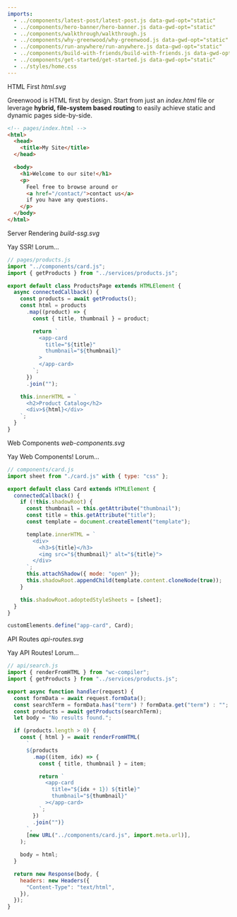 ```yaml
---
imports:
  - ../components/latest-post/latest-post.js data-gwd-opt="static"
  - ../components/hero-banner/hero-banner.js data-gwd-opt="static"
  - ../components/walkthrough/walkthrough.js
  - ../components/why-greenwood/why-greenwood.js data-gwd-opt="static"
  - ../components/run-anywhere/run-anywhere.js data-gwd-opt="static"
  - ../components/build-with-friends/build-with-friends.js data-gwd-opt="static"
  - ../components/get-started/get-started.js data-gwd-opt="static"
  - ../styles/home.css
---
```


<app-latest-post link="/blog/release/v0.30.0/" title="We just launched v0.30.0"></app-latest-post>

<app-hero-banner></app-hero-banner>

<app-walkthrough></app-walkthrough>

<div class="walkthrough-card card1">
  <span>HTML First</span>
  <i>html.svg</i>
  <p>Greenwood is HTML first by design.  Start from just an <em>index.html</em> file or leverage <strong>hybrid, file-system based routing</strong> to easily achieve static and dynamic pages side-by-side.</p>

```html
<!-- pages/index.html -->
<html>
  <head>
    <title>My Site</title>
  </head>

  <body>
    <h1>Welcome to our site!</h1>
    <p>
      Feel free to browse around or
      <a href="/contact/">contact us</a>
      if you have any questions.
    </p>
  </body>
</html>
```

</div>

<div class="walkthrough-card card2">
  <span>Server Rendering</span>
  <i>build-ssg.svg</i>
  <p>Yay SSR!  Lorum...</p>

```js
// pages/products.js
import "../components/card.js";
import { getProducts } from "../services/products.js";

export default class ProductsPage extends HTMLElement {
  async connectedCallback() {
    const products = await getProducts();
    const html = products
      .map((product) => {
        const { title, thumbnail } = product;

        return `
          <app-card
            title="${title}"
            thumbnail="${thumbnail}"
          >
          </app-card>
        `;
      })
      .join("");

    this.innerHTML = `
      <h2>Product Catalog</h2>
      <div>${html}</div>
    `;
  }
}
```

</div>

<div class="walkthrough-card card3">
  <span>Web Components</span>
  <i>web-components.svg</i>
  <p>Yay Web Components!  Lorum...</p>

```js
// components/card.js
import sheet from "./card.js" with { type: "css" };

export default class Card extends HTMLElement {
  connectedCallback() {
    if (!this.shadowRoot) {
      const thumbnail = this.getAttribute("thumbnail");
      const title = this.getAttribute("title");
      const template = document.createElement("template");

      template.innerHTML = `
        <div>
          <h3>${title}</h3>
          <img src="${thumbnail}" alt="${title}">
        </div>
      `;
      this.attachShadow({ mode: "open" });
      this.shadowRoot.appendChild(template.content.cloneNode(true));
    }

    this.shadowRoot.adoptedStyleSheets = [sheet];
  }
}

customElements.define("app-card", Card);
```

</div>

<div class="walkthrough-card card4">
  <span>API Routes</span>
  <i>api-routes.svg</i>
  <p>Yay API Routes!  Lorum...</p>

```js
// api/search.js
import { renderFromHTML } from "wc-compiler";
import { getProducts } from "../services/products.js";

export async function handler(request) {
  const formData = await request.formData();
  const searchTerm = formData.has("term") ? formData.get("term") : "";
  const products = await getProducts(searchTerm);
  let body = "No results found.";

  if (products.length > 0) {
    const { html } = await renderFromHTML(
      `
      ${products
        .map((item, idx) => {
          const { title, thumbnail } = item;

          return `
            <app-card
              title="${idx + 1}) ${title}"
              thumbnail="${thumbnail}"
            ></app-card>
          `;
        })
        .join("")}
      `,
      [new URL("../components/card.js", import.meta.url)],
    );

    body = html;
  }

  return new Response(body, {
    headers: new Headers({
      "Content-Type": "text/html",
    }),
  });
}
```

</div>

<app-why-greenwood></app-why-greenwood>

<app-run-anywhere></app-run-anywhere>

<app-build-with-friends></app-build-with-friends>

<app-get-started></app-get-started>
